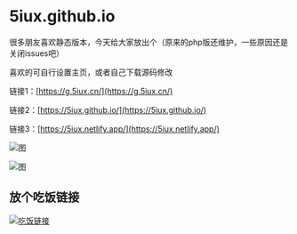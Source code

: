 # 5iux.github.io


很多朋友喜欢静态版本，今天给大家放出个（原来的php版还维护，一些原因还是关闭issues吧）   

喜欢的可自行设置主页，或者自己下载源码修改

链接1：[https://g.5iux.cn/](https://g.5iux.cn/)    

链接2：[https://5iux.github.io/](https://5iux.github.io/)   

链接3：[https://5iux.netlify.app/](https://5iux.netlify.app/)   

 

![图](https://cdn.jsdelivr.net/gh/5iux/uploads/pic/20200923154548.gif)   


![图](https://cdn.jsdelivr.net/gh/5iux/uploads/pic/20200724164819.png)   


## 放个吃饭链接

[![吃饭链接](https://cdn.5iux.cn/pic/20201010171915.jpg "title")](https://wat.dyartstyle.com/)


